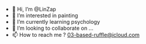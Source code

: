 - 👋 Hi, I’m @LinZap
- 👀 I’m interested in painting
- 🌱 I’m currently learning psychology
- 💞️ I’m looking to collaborate on ...
- 📫 How to reach me ? 03-based-ruffle@icloud.com

<!---
LinZap/LinZap is a ✨ special ✨ repository because its `README.md` (this file) appears on your GitHub profile.
You can click the Preview link to take a look at your changes.
--->
